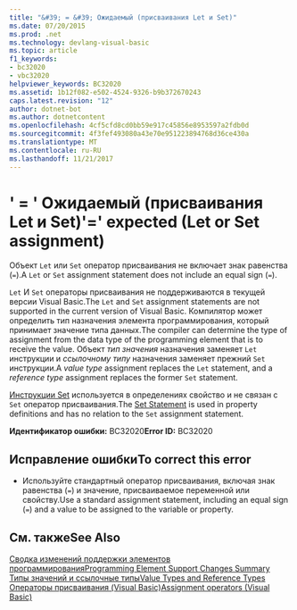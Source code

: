 ```yaml
---
title: "&#39; = &#39; Ожидаемый (присваивания Let и Set)"
ms.date: 07/20/2015
ms.prod: .net
ms.technology: devlang-visual-basic
ms.topic: article
f1_keywords:
- bc32020
- vbc32020
helpviewer_keywords: BC32020
ms.assetid: 1b12f082-e502-4524-9326-b9b372670243
caps.latest.revision: "12"
author: dotnet-bot
ms.author: dotnetcontent
ms.openlocfilehash: 4cf5cfd8cd0bb59e917c45856e8953597a2fdb0d
ms.sourcegitcommit: 4f3fef493080a43e70e951223894768d36ce430a
ms.translationtype: MT
ms.contentlocale: ru-RU
ms.lasthandoff: 11/21/2017
---
```

# <a name="3939-expected-let-or-set-assignment"></a><span data-ttu-id="c40d2-102">&#39; = &#39; Ожидаемый (присваивания Let и Set)</span><span class="sxs-lookup"><span data-stu-id="c40d2-102">&#39;=&#39; expected (Let or Set assignment)</span></span>
<span data-ttu-id="c40d2-103">Объект `Let` или `Set` оператор присваивания не включает знак равенства (`=`).</span><span class="sxs-lookup"><span data-stu-id="c40d2-103">A `Let` or `Set` assignment statement does not include an equal sign (`=`).</span></span>  
  
 <span data-ttu-id="c40d2-104">`Let` И `Set` операторы присваивания не поддерживаются в текущей версии Visual Basic.</span><span class="sxs-lookup"><span data-stu-id="c40d2-104">The `Let` and `Set` assignment statements are not supported in the current version of Visual Basic.</span></span> <span data-ttu-id="c40d2-105">Компилятор может определить тип назначения элемента программирования, который принимает значение типа данных.</span><span class="sxs-lookup"><span data-stu-id="c40d2-105">The compiler can determine the type of assignment from the data type of the programming element that is to receive the value.</span></span> <span data-ttu-id="c40d2-106">Объект *тип значения* назначения заменяет `Let` инструкции и *ссылочному типу* назначения заменяет прежний `Set` инструкции.</span><span class="sxs-lookup"><span data-stu-id="c40d2-106">A *value type* assignment replaces the `Let` statement, and a *reference type* assignment replaces the former `Set` statement.</span></span>  
  
 <span data-ttu-id="c40d2-107">[Инструкции Set](../../visual-basic/language-reference/statements/set-statement.md) используется в определениях свойство и не связан с `Set` оператор присваивания.</span><span class="sxs-lookup"><span data-stu-id="c40d2-107">The [Set Statement](../../visual-basic/language-reference/statements/set-statement.md) is used in property definitions and has no relation to the `Set` assignment statement.</span></span>  
  
 <span data-ttu-id="c40d2-108">**Идентификатор ошибки:** BC32020</span><span class="sxs-lookup"><span data-stu-id="c40d2-108">**Error ID:** BC32020</span></span>  
  
## <a name="to-correct-this-error"></a><span data-ttu-id="c40d2-109">Исправление ошибки</span><span class="sxs-lookup"><span data-stu-id="c40d2-109">To correct this error</span></span>  
  
-   <span data-ttu-id="c40d2-110">Используйте стандартный оператор присваивания, включая знак равенства (`=`) и значение, присваиваемое переменной или свойству.</span><span class="sxs-lookup"><span data-stu-id="c40d2-110">Use a standard assignment statement, including an equal sign (`=`) and a value to be assigned to the variable or property.</span></span>  
  
## <a name="see-also"></a><span data-ttu-id="c40d2-111">См. также</span><span class="sxs-lookup"><span data-stu-id="c40d2-111">See Also</span></span>  
 [<span data-ttu-id="c40d2-112">Сводка изменений поддержки элементов программирования</span><span class="sxs-lookup"><span data-stu-id="c40d2-112">Programming Element Support Changes Summary</span></span>](http://msdn.microsoft.com/en-us/0483590a-6309-449c-a2fa-effa26a03b95)  
 [<span data-ttu-id="c40d2-113">Типы значений и ссылочные типы</span><span class="sxs-lookup"><span data-stu-id="c40d2-113">Value Types and Reference Types</span></span>](../../visual-basic/programming-guide/language-features/data-types/value-types-and-reference-types.md)  
 [<span data-ttu-id="c40d2-114">Операторы присваивания (Visual Basic)</span><span class="sxs-lookup"><span data-stu-id="c40d2-114">Assignment operators (Visual Basic)</span></span>](~/docs/visual-basic/language-reference/operators/assignment-operators.md)
